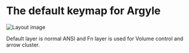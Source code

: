 The default keymap for Argyle
==============================

![Layout image](https://i.imgur.com/WwOVJTh.jpg)

Default layer is normal ANSI and Fn layer is used for Volume control and arrow cluster.